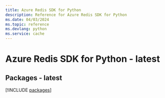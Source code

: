 ```yaml
---
title: Azure Redis SDK for Python
description: Reference for Azure Redis SDK for Python
ms.date: 04/03/2024
ms.topic: reference
ms.devlang: python
ms.service: cache
---
```

# Azure Redis SDK for Python - latest
## Packages - latest
[!INCLUDE [packages](redis-index.md)]